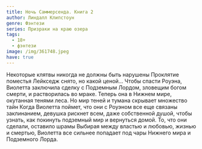 ```yaml
---
title: Ночь Саммерсенда. Книга 2
author: Линдалл Клипстоун
genre: Фэнтези
series: Призраки на краю озера
tags:
  - 18+
  - фэнтези
image: /img/361748.jpeg
have: true
---
```

Некоторые клятвы никогда не должны быть нарушены Проклятие поместья Лейкседж снято, но какой ценой… Чтобы спасти Роуэна, Виолетта заключила сделку с Подземным Лордом, зловещим богом смерти, и растворилась во мраке. Теперь она в Нижнем мире, окутанная тенями леса. Но мир теней и тумана скрывает множество тайн Когда Виолетта поймет, что они с Роуэном все еще связаны заклинанием, девушка рискнет всем, даже собственной душой, чтобы узнать, как покинуть подземный мир и вернуться домой. То, что они сделали, оставило шрамы Выбирая между властью и любовью, жизнью и смертью, Виолетта все сильнее попадает под чары Нижнего мира и Подземного Лорда.